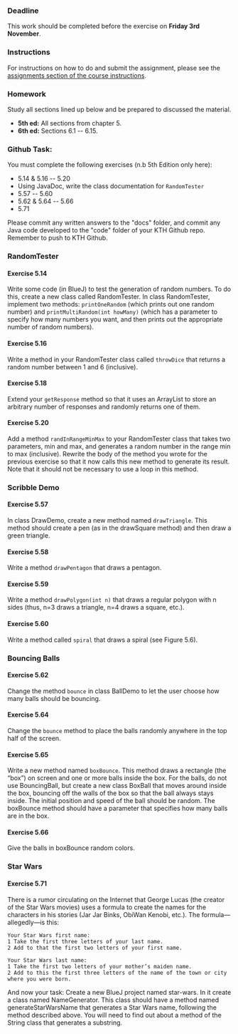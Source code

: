 ### Deadline
This work should be completed before the exercise on **Friday 3rd November**.

### Instructions
For instructions on how to do and submit the assignment, please see the
[assignments section of the course instructions](https://gits-15.sys.kth.se/inda-17/course-instructions#assignments).

### Homework
Study all sections lined up below and be prepared to discussed the material.

* **5th ed:** All sections from chapter 5.
* **6th ed:** Sections 6.1 -- 6.15.

### Github Task:
You must complete the following exercises (n.b 5th Edition only here):

- 5.14 & 5.16 -- 5.20
- Using JavaDoc, write the class documentation for `RandomTester`
- 5.57 -- 5.60
- 5.62 & 5.64 -- 5.66
- 5.71

Please commit any written answers to the "docs" folder, and commit any Java
code developed to the "code" folder of your KTH Github repo. Remember to push
to KTH Github.

### RandomTester

#### Exercise 5.14
Write some code (in BlueJ) to test the generation of random numbers. To do
this, create a new class called RandomTester. In class RandomTester, implement
two methods: `printOneRandom` (which prints out one random number) and
`printMultiRandom(int howMany)` (which has a parameter to specify how many
numbers you want, and then prints out the appropriate number of random
numbers).

#### Exercise 5.16
Write a method in your RandomTester class called `throwDice` that returns a
random number between 1 and 6 (inclusive).

#### Exercise 5.18
Extend your `getResponse` method so that it uses an ArrayList to store an
arbitrary number of responses and randomly returns one of them.

#### Exercise 5.20
Add a method `randInRangeMinMax` to your RandomTester class that takes two
parameters, min and max, and generates a random number in the range min to max
(inclusive). Rewrite the body of the method you wrote for the previous exercise
so that it now calls this new method to generate its result. Note that it
should not be necessary to use a loop in this method.

### Scribble Demo

#### Exercise 5.57
In class DrawDemo, create a new method named `drawTriangle`. This method should
create a pen (as in the drawSquare method) and then draw a green triangle.

#### Exercise 5.58
Write a method `drawPentagon` that draws a pentagon.

#### Exercise 5.59
Write a method `drawPolygon(int n)` that draws a regular polygon with n sides
(thus, n=3 draws a triangle, n=4 draws a square, etc.).

#### Exercise 5.60
Write a method called `spiral` that draws a spiral (see Figure 5.6).

### Bouncing Balls

#### Exercise 5.62
Change the method `bounce` in class BallDemo to let the user choose how many
balls should be bouncing.

#### Exercise 5.64
Change the `bounce` method to place the balls randomly anywhere in the top half
of the screen.

#### Exercise 5.65
Write a new method named `boxBounce`. This method draws a rectangle (the “box”)
on screen and one or more balls inside the box. For the balls, do not use
BouncingBall, but create a new class BoxBall that moves around inside the box,
bouncing off the walls of the box so that the ball always stays inside. The
initial position and speed of the ball should be random. The boxBounce method
should have a parameter that specifies how many balls are in the box.

#### Exercise 5.66
Give the balls in boxBounce random colors.

### Star Wars

#### Exercise 5.71
There is a rumor circulating on the Internet that George Lucas (the creator of
the Star Wars movies) uses a formula to create the names for the characters in
his stories (Jar Jar Binks, ObiWan Kenobi, etc.). The formula—allegedly—is
this:

```
Your Star Wars first name:
1 Take the first three letters of your last name.
2 Add to that the first two letters of your first name.

Your Star Wars last name:
1 Take the first two letters of your mother’s maiden name.
2 Add to this the first three letters of the name of the town or city where you were born.
```

And now your task: Create a new BlueJ project named star-wars. In it create a
class named NameGenerator. This class should have a method named
generateStarWarsName that generates a Star Wars name, following the method
described above. You will need to find out about a method of the String class
that generates a substring.
